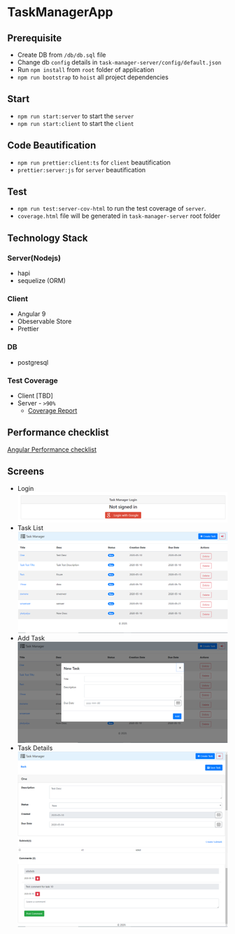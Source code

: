 # TaskManagerApp

## Prerequisite
- Create DB from `/db/db.sql` file
- Change db `config` details in `task-manager-server/config/default.json`
- Run `npm install` from `root` folder of application
- `npm run bootstrap` to `hoist` all project dependencies

## Start
- `npm run start:server` to start the `server`
- `npm run start:client` to start the `client`

## Code Beautification
- `npm run prettier:client:ts` for `client` beautification
- `prettier:server:js` for `server` beautification
## Test
- `npm run test:server-cov-html` to run the test coverage of `server`. 
- `coverage.html` file will be generated in `task-manager-server` root folder

## Technology Stack
### Server(Nodejs)
- hapi
- sequelize (ORM)
### Client
- Angular 9
- Obeservable Store
- Prettier
### DB
- postgresql
### Test Coverage
- Client [TBD]
- Server - `>90%`
  - [Coverage Report](projects/task-manager-server/coverage.html)

## Performance checklist
[Angular Performance checklist](https://github.com/mgechev/angular-performance-checklist)

## Screens
- Login
![Login](output/Login.png)
- Task List
![alt](output/Tasks.png)
- Add Task
![Add Task](output/AddTask.png)
- Task Details
![Task Detal](output/TaskDetails.png)

